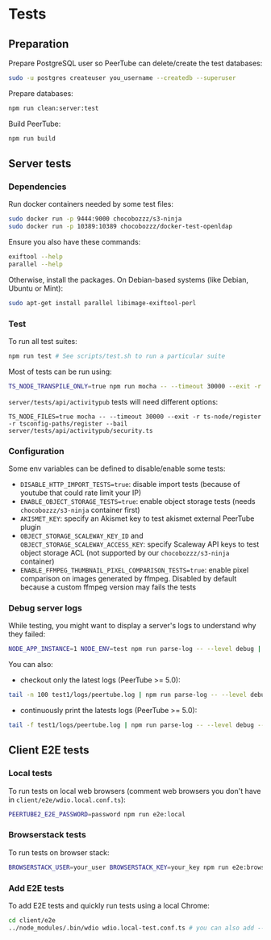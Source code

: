 # Tests

## Preparation

Prepare PostgreSQL user so PeerTube can delete/create the test databases:

```bash
sudo -u postgres createuser you_username --createdb --superuser
```

Prepare databases:

```bash
npm run clean:server:test
```

Build PeerTube:

```bash
npm run build
```

## Server tests

### Dependencies

Run docker containers needed by some test files:

```bash
sudo docker run -p 9444:9000 chocobozzz/s3-ninja
sudo docker run -p 10389:10389 chocobozzz/docker-test-openldap
```

Ensure you also have these commands:

```bash
exiftool --help
parallel --help
```

Otherwise, install the packages. On Debian-based systems (like Debian, Ubuntu or Mint):
```bash
sudo apt-get install parallel libimage-exiftool-perl
```

### Test

To run all test suites:

```bash
npm run test # See scripts/test.sh to run a particular suite
```

Most of tests can be run using:

```bash
TS_NODE_TRANSPILE_ONLY=true npm run mocha -- --timeout 30000 --exit -r ts-node/register -r tsconfig-paths/register --bail server/tests/api/videos/video-transcoder.ts
```

`server/tests/api/activitypub` tests will need different options:

```
TS_NODE_FILES=true mocha -- --timeout 30000 --exit -r ts-node/register -r tsconfig-paths/register --bail server/tests/api/activitypub/security.ts
```

### Configuration

Some env variables can be defined to disable/enable some tests:

 * `DISABLE_HTTP_IMPORT_TESTS=true`: disable import tests (because of youtube that could rate limit your IP)
 * `ENABLE_OBJECT_STORAGE_TESTS=true`: enable object storage tests (needs `chocobozzz/s3-ninja` container first)
 * `AKISMET_KEY`: specify an Akismet key to test akismet external PeerTube plugin
 * `OBJECT_STORAGE_SCALEWAY_KEY_ID` and `OBJECT_STORAGE_SCALEWAY_ACCESS_KEY`: specify Scaleway API keys to test object storage ACL (not supported by our `chocobozzz/s3-ninja` container)
 * `ENABLE_FFMPEG_THUMBNAIL_PIXEL_COMPARISON_TESTS=true`: enable pixel comparison on images generated by ffmpeg. Disabled by default because a custom ffmpeg version may fails the tests


### Debug server logs

While testing, you might want to display a server's logs to understand why they failed:

```bash
NODE_APP_INSTANCE=1 NODE_ENV=test npm run parse-log -- --level debug | less +GF
```

You can also:
 - checkout only the latest logs (PeerTube >= 5.0):

```bash
tail -n 100 test1/logs/peertube.log | npm run parse-log -- --level debug --files -
```

 - continuously print the latests logs (PeerTube >= 5.0):

```bash
tail -f test1/logs/peertube.log | npm run parse-log -- --level debug --files -
```


## Client E2E tests

### Local tests

To run tests on local web browsers (comment web browsers you don't have in `client/e2e/wdio.local.conf.ts`):

```bash
PEERTUBE2_E2E_PASSWORD=password npm run e2e:local
```

### Browserstack tests

To run tests on browser stack:

```bash
BROWSERSTACK_USER=your_user BROWSERSTACK_KEY=your_key npm run e2e:browserstack
```

### Add E2E tests

To add E2E tests and quickly run tests using a local Chrome:

```bash
cd client/e2e
../node_modules/.bin/wdio wdio.local-test.conf.ts # you can also add --mochaOpts.grep to only run tests you want
```
